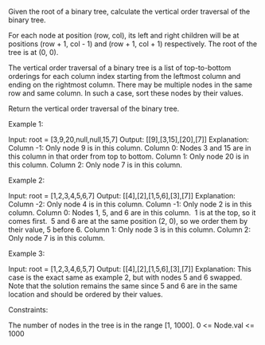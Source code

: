 Given the root of a binary tree, calculate the vertical order traversal of
the binary tree.

For each node at position (row, col), its left and right children will be at
positions (row + 1, col - 1) and (row + 1, col + 1) respectively. The root of
the tree is at (0, 0).

The vertical order traversal of a binary tree is a list of top-to-bottom
orderings for each column index starting from the leftmost column and ending
on the rightmost column. There may be multiple nodes in the same row and same
column. In such a case, sort these nodes by their values.

Return the vertical order traversal of the binary tree.


Example 1:


Input: root = [3,9,20,null,null,15,7]
Output: [[9],[3,15],[20],[7]]
Explanation:
Column -1: Only node 9 is in this column.
Column 0: Nodes 3 and 15 are in this column in that order from top to bottom.
Column 1: Only node 20 is in this column.
Column 2: Only node 7 is in this column.

Example 2:


Input: root = [1,2,3,4,5,6,7]
Output: [[4],[2],[1,5,6],[3],[7]]
Explanation:
Column -2: Only node 4 is in this column.
Column -1: Only node 2 is in this column.
Column 0: Nodes 1, 5, and 6 are in this column.
⁠         1 is at the top, so it comes first.
⁠         5 and 6 are at the same position (2, 0), so we order them by their
value, 5 before 6.
Column 1: Only node 3 is in this column.
Column 2: Only node 7 is in this column.


Example 3:


Input: root = [1,2,3,4,6,5,7]
Output: [[4],[2],[1,5,6],[3],[7]]
Explanation:
This case is the exact same as example 2, but with nodes 5 and 6 swapped.
Note that the solution remains the same since 5 and 6 are in the same
location and should be ordered by their values.



Constraints:


The number of nodes in the tree is in the range [1, 1000].
0 <= Node.val <= 1000





